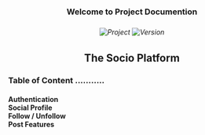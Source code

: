 <h3 align="center">Welcome to Project Documention<h3>
<h6 align="center">

![Project](https://img.shields.io/badge/Project-The%20Socio-blue?style=flat) 
![Version](https://img.shields.io/badge/Version-1.0.0-black?style=flat)
</h6>
<h2 align="center">The Socio Platform</h2>

<h3>Table of Content ...........</h3>

<h4>
Authentication <br> 
Social Profile <br>
Follow / Unfollow <br>
Post Features 
</h4> 
    
